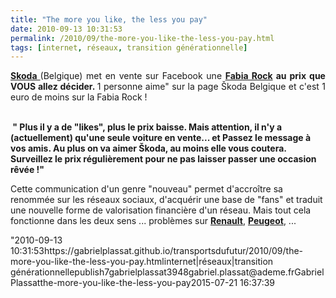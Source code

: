 ```yaml
---
title: "The more you like, the less you pay"
date: 2010-09-13 10:31:53
permalink: /2010/09/the-more-you-like-the-less-you-pay.html
tags: [internet, réseaux, transition générationnelle]
---
```


<p style="text-align: justify"><strong><a href="http://www.facebook.com/Generous.Skoda#!/Generous.Skoda?v=app_145560445477650" target="_blank">Skoda </a></strong>(Belgique) met en vente sur Facebook une <strong><a href="http://www.fabia-ilike.be/home.php?lang=fr" target="_blank">Fabia Rock</a> au prix que VOUS allez décider. </strong>1 personne aime" sur la page Škoda Belgique et c'est 1 euro de moins sur la Fabia Rock !</p> <p style=""text-align: justifypadding-left: 30px""><strong><a href="https://gabrielplassat.github.io/transportsdufutur/wp-content/uploads/sites/6/old/6a0120a66d2ad4970b0133f428c58b970b-pi.jpg""><img alt=""Skoda"" class=""asset  asset-image at-xid-6a0120a66d2ad4970b0133f428c58b970b"" src=""/wp-content/uploads/sites/6/old/6a0120a66d2ad4970b0133f428c58b970b-500wi.jpg"" style=""margin-left: automargin-right: auto"" title=""Skoda"" /></a> <br /> </strong><strong>" Plus il y a de "likes", plus le prix baisse. Mais attention, il n'y a (actuellement) qu'une seule voiture en vente... et Passez le message à vos amis. Au plus on va aimer Škoda, au moins elle vous coutera. Surveillez le prix régulièrement pour ne pas laisser passer une occasion rêvée !"</strong></p> <p style=""text-align: justify"">Cette communication d'un genre "nouveau" permet d'accroître sa renommée sur les réseaux sociaux, d'acquérir une base de "fans" et traduit une nouvelle forme de valorisation financière d'un réseau. Mais tout cela fonctionne dans les deux sens ... problèmes sur <strong><a href=""http://www.facebook.com/group.php?gid=47661413080#!/group.php?gid=47661413080&v=wall"" target=""_blank"">Renault</a></strong>, <strong><a href=""http://www.facebook.com/group.php?gid=193699412369&ref=share#!/group.php?gid=193699412369&v=wall&ref=share"" target=""_blank"">Peugeot</a></strong>, ...</p>"2010-09-13 10:31:53https://gabrielplassat.github.io/transportsdufutur/2010/09/the-more-you-like-the-less-you-pay.htmlinternet|réseaux|transition générationnellepublish7gabrielplassat3948gabriel.plassat@ademe.frGabrielPlassatthe-more-you-like-the-less-you-pay2015-07-21 16:37:39
